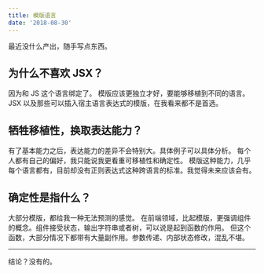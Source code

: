 ```yaml
---
title: 模版语言
date: '2018-08-30'
---
```


最近没什么产出，随手写点东西。

## 为什么不喜欢 JSX？

因为和 JS 这个语言绑定了。
模版应该更独立才好，要能够移植到不同的语言。
JSX 以及那些可以插入宿主语言表达式的模版，在我看来都不是首选。

## 牺牲移植性，换取表达能力？

有了基本能力之后，表达能力的差异不会特别大。具体例子可以具体分析。
每个人都有自己的偏好，我只能说我更看重可移植性和确定性。
模版这种能力，几乎每个语言都有，目前却没有正则表达式这种跨语言的标准。我觉得未来应该会有。

## 确定性是指什么？

大部分模版，都给我一种无法预测的感觉。
在前端领域，比起模版，更强调组件的概念。组件接受状态，输出字符串或者树，可以说是起到函数的作用。
但这个函数，大部分情况下都带有大量副作用。参数传递、内部状态修改，混乱不堪。

---

结论？没有的。
